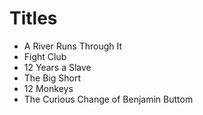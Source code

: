 # Titles

- A River Runs Through It
- Fight Club
- 12 Years a Slave
- The Big Short
- 12 Monkeys
- The Curious Change of Benjamin Buttom
